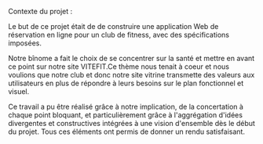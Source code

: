 
Contexte du projet : 


Le but de ce projet était de de construire une application Web de réservation en ligne pour un club de fitness, avec des spécifications imposées.


Notre bînome a fait le choix de se concentrer sur la santé et mettre en avant ce point sur notre site VITEFIT.Ce thème nous tenait à coeur et nous voulions que notre club et donc notre site vitrine transmette 
des valeurs aux utilisateurs en plus de répondre à leurs besoins sur le plan fonctionnel et visuel.


Ce travail a pu être réalisé grâce à notre implication, de la concertation à chaque point bloquant, et particulièrement grâce à l'aggrégation d'idées divergentes et constructives intégrées à une vision d'ensemble dès le début du projet. Tous ces éléments ont permis de donner un rendu satisfaisant.



